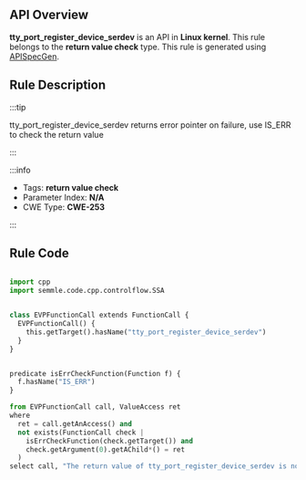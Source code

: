 ---
---


## API Overview
**tty_port_register_device_serdev** is an API in **Linux kernel**. This rule belongs to the **return value check** type. This rule is generated using [APISpecGen](../../tools/APISpecGen).
## Rule Description

:::tip

tty_port_register_device_serdev returns error pointer on failure, use IS_ERR to check the return value

:::

:::info

- Tags: **return value check**
- Parameter Index: **N/A**
- CWE Type: **CWE-253**

:::

## Rule Code
```python

import cpp
import semmle.code.cpp.controlflow.SSA


class EVPFunctionCall extends FunctionCall {
  EVPFunctionCall() {
    this.getTarget().hasName("tty_port_register_device_serdev")
  }
}


predicate isErrCheckFunction(Function f) {
  f.hasName("IS_ERR") 
}

from EVPFunctionCall call, ValueAccess ret
where
  ret = call.getAnAccess() and
  not exists(FunctionCall check |
    isErrCheckFunction(check.getTarget()) and
    check.getArgument(0).getAChild*() = ret
  )
select call, "The return value of tty_port_register_device_serdev is not checked with IS_ERR."
    
```